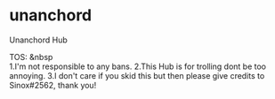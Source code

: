 # unanchord
Unanchord Hub

TOS:
&nbsp  
1.I'm not responsible to any bans.
2.This Hub is for trolling dont be too annoying.
3.I don't care if you skid this but then please give credits to Sinox#2562, thank you!
